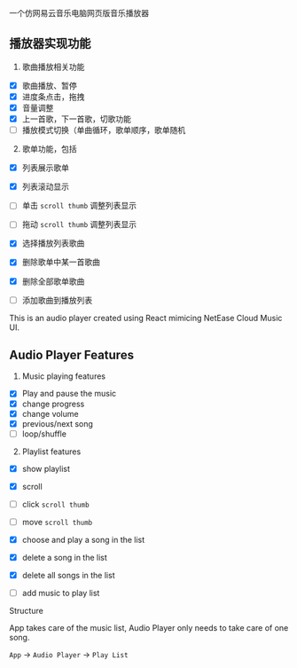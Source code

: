 一个仿网易云音乐电脑网页版音乐播放器

## 播放器实现功能

1. 歌曲播放相关功能
  - [x] 歌曲播放、暂停
  - [x] 进度条点击，拖拽
  - [x] 音量调整
  - [x] 上一首歌，下一首歌，切歌功能
  - [ ] 播放模式切换（单曲循环，歌单顺序，歌单随机
2. 歌单功能，包括
  - [x] 列表展示歌单
  - [x] 列表滚动显示
  - [ ] 单击 `scroll thumb` 调整列表显示
  - [ ] 拖动 `scroll thumb` 调整列表显示
  - [x] 选择播放列表歌曲
  - [x] 删除歌单中某一首歌曲
  - [x] 删除全部歌单歌曲
  - [ ] 添加歌曲到播放列表


This is an audio player created using React mimicing NetEase Cloud Music UI.

## Audio Player Features

1. Music playing features
  - [x] Play and pause the music
  - [x] change progress
  - [x] change volume
  - [x] previous/next song
  - [ ] loop/shuffle
2. Playlist features
  - [x] show playlist
  - [x] scroll
  - [ ] click `scroll thumb`
  - [ ] move `scroll thumb`
  - [x] choose and play a song in the list
  - [x] delete a song in the list
  - [x] delete all songs in the list
  - [ ] add music to play list


Structure

App takes care of the music list, Audio Player only needs to take care of one song.

`App` -> `Audio Player` -> `Play List`